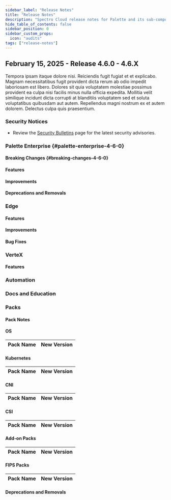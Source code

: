 ```yaml
---
sidebar_label: "Release Notes"
title: "Release Notes"
description: "Spectro Cloud release notes for Palette and its sub-components."
hide_table_of_contents: false
sidebar_position: 0
sidebar_custom_props:
  icon: "audits"
tags: ["release-notes"]
---
```


<ReleaseNotesVersions />

## February 15, 2025 - Release 4.6.0 - 4.6.X

Tempora ipsam itaque dolore nisi. Reiciendis fugit fugiat et et explicabo. Magnam necessitatibus fugit provident dicta
rerum ab odio impedit laboriosam est libero. Dolores sit quia voluptatem molestiae possimus provident ea culpa nisi
facilis minus nulla officia expedita. Mollitia velit similique incidunt dicta corrupti at blanditiis voluptatem sed et
soluta voluptatibus quibusdam aut autem. Repellendus magni nostrum ex et autem dolorem. Delectus culpa quis praesentium.

### Security Notices

- Review the [Security Bulletins](../security-bulletins/reports/reports.mdx) page for the latest security advisories.

### Palette Enterprise {#palette-enterprise-4-6-0}

#### Breaking Changes {#breaking-changes-4-6-0}

#### Features

#### Improvements

#### Deprecations and Removals

### Edge

#### Features

#### Improvements

#### Bug Fixes

### VerteX

#### Features

### Automation

### Docs and Education

### Packs

#### Pack Notes

#### OS

| Pack Name | New Version |
| --------- | ----------- |

#### Kubernetes

| Pack Name | New Version |
| --------- | ----------- |

#### CNI

| Pack Name | New Version |
| --------- | ----------- |

#### CSI

| Pack Name | New Version |
| --------- | ----------- |

#### Add-on Packs

| Pack Name | New Version |
| --------- | ----------- |

#### FIPS Packs

| Pack Name | New Version |
| --------- | ----------- |

#### Deprecations and Removals
